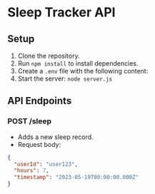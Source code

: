 # Sleep Tracker API

## Setup

1. Clone the repository.
2. Run `npm install` to install dependencies.
3. Create a `.env` file with the following content:
4. Start the server: `node server.js`

## API Endpoints

### POST /sleep

- Adds a new sleep record.
- Request body:

```json
{
  "userId": "user123",
  "hours": 7,
  "timestamp": "2023-05-19T00:00:00.000Z"
}
```
